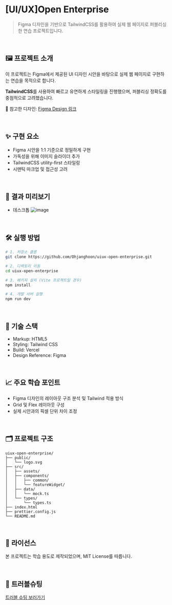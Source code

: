 # [UI/UX]Open Enterprise

> Figma 디자인을 기반으로 TailwindCSS를 활용하여 실제 웹 페이지로 퍼블리싱한 연습 프로젝트입니다.

<br/>

## 🖼️ 프로젝트 소개

이 프로젝트는 Figma에서 제공된 UI 디자인 시안을 바탕으로 실제 웹 페이지로 구현하는 연습을 목적으로 합니다.

**TailwindCSS**를 사용하여 빠르고 유연하게 스타일링을 진행했으며, 퍼블리싱 정확도를 중점적으로 고려했습니다.

🔗 참고한 디자인: [Figma Design 링크](https://www.figma.com/community/file/839442424194047238/landing-page-concept)

<br/>

## ✨ 구현 요소

- Figma 시안을 1:1 기준으로 정밀하게 구현
- 가독성을 위해 이미지 슬라이더 추가
- TailwindCSS utility-first 스타일링
- 시맨틱 마크업 및 접근성 고려

<br/>

## 📸 결과 미리보기

- 데스크톱
![image](https://github.com/user-attachments/assets/8310760d-3e3d-436c-82dd-bc92b13ce1fb)

<br/>

## 🛠️ 실행 방법

```bash
# 1. 저장소 클론
git clone https://github.com/Ohjanghoon/uiux-open-enterprise.git

# 2. 디렉토리 이동
cd uiux-open-enterprise

# 3. 패키지 설치 (Vite 프로젝트일 경우)
npm install

# 4. 개발 서버 실행
npm run dev
```

<br/>

## 🔧 기술 스택

- Markup: HTML5
- Styling: Tailwind CSS
- Build: Vercel
- Design Reference: Figma

<br/>

## 📈 주요 학습 포인트

- Figma 디자인의 레이아웃 구조 분석 및 Tailwind 적용 방식
- Grid 및 Flex 레이아웃 구성
- 실제 시안과의 픽셀 단위 차이 조정

<br/>

## 🗂️ 프로젝트 구조

```arduino
uiux-open-enterprise/
├── public/
│   └── logo.svg
├── src/
│   ├── assets/
│   ├── components/
│   │   ├── common/
│   │   └── featureWidget/
│   ├── data/
│   │   └── mock.ts
│   └── types/
│       └── types.ts
├── index.html
├── prettier.config.js
└── README.md
```

<br/>

## 📄 라이선스

본 프로젝트는 학습 용도로 제작되었으며, MIT License를 따릅니다.

<br/>

## 🧩 트러블슈팅

[트러블 슈팅 보러가기](https://resonant-domain-4e3.notion.site/2145cdd1e9d880a494a8c2864776b01c)

